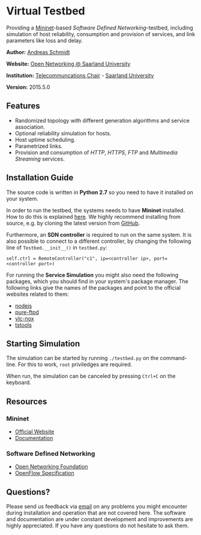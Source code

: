 Virtual Testbed
=============================================

Providing a [Mininet](http://mininet.org/)-based *Software Defined Networking*-testbed, including simulation of host reliability, consumption and provision of services, and link parameters like loss and delay.

**Author:** [Andreas Schmidt](mailto:schmidt@nt.uni-saarland.de)

**Website:** [Open Networking @ Saarland University](http://www.on.uni-saarland.de/)

**Institution:** [Telecommuncations Chair](http://www.nt.uni-saarland.de/) - [Saarland University](http://www.uni-saarland.de/)

**Version:** 2015.5.0

## Features

* Randomized topology with different generation algorithms and service association.
* Optional reliability simulation for hosts.
* Host uptime scheduling.
* Parametrized links.
* Provision and consumption of *HTTP*, *HTTPS*, *FTP* and *Multimedia Streaming* services.

## Installation Guide

The source code is written in **Python 2.7** so you need to have it installed on your system.

In order to run the testbed, the systems needs to have **Mininet** installed. How to do this is explained [here](http://mininet.org/download/). We highly recommend installing from source, e.g. by cloning the latest version from [GitHub](https://github.com/mininet/mininet).

Furthermore, an **SDN controller** is required to run on the same system. It is also possible to connect to a different controller, by changing the following line of `Testbed.__init__()` in `testbed.py`:

	self.ctrl = RemoteController("c1", ip=<controller ip>, port=<controller port>)

For running the **Service Simulation** you might also need the following packages, which you should find in your system's package manager. The following links give the names of the packages and point to the official websites related to them:

* [nodejs](http://nodejs.org/)
* [pure-ftpd](http://www.pureftpd.org)
* [vlc-nox](http://www.videolan.org/)
* [tstools](https://code.google.com/p/tstools/)

## Starting Simulation

The simulation can be started by running `./testbed.py` on the command-line. For this to work, `root` priviledges are required.

When run, the simulation can be canceled by pressing `Ctrl+C` on the keyboard.

## Resources

### Mininet

* [Official Website](http://mininet.org/)
* [Documentation](https://github.com/mininet/mininet/wiki/Documentation)

### Software Defined Networking

* [Open Networking Foundation](https://www.opennetworking.org/)
* [OpenFlow Specification](https://www.opennetworking.org/sdn-resources/onf-specifications/openflow)


## Questions?

Please send us feedback via [email](mailto:info@openflow.uni-saarland.de) on any problems you might encounter during installation and operation that are not covered here. The software and documentation are under constant development and improvements are highly appreciated. If you have any questions do not hesitate to ask them.
